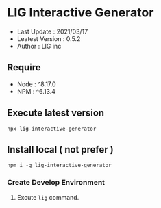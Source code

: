 # LIG Interactive Generator
 
- Last Update : 2021/03/17
- Leatest Version : 0.5.2
- Author : LIG inc
 
## Require 
 
- Node : ^8.17.0
- NPM : ^6.13.4 

## Execute latest version
``` npx lig-interactive-generator ``` 

## Install local ( not prefer )
 
``` npm i -g lig-interactive-generator ``` 
 
### Create Develop Environment 

1. Excute ```lig``` command. 